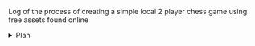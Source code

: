 Log of the process of creating a simple local 2 player chess game using free assets found online

<details>
  <summary> Plan </summary>

  ### Head
  1. m
    * b

</details>